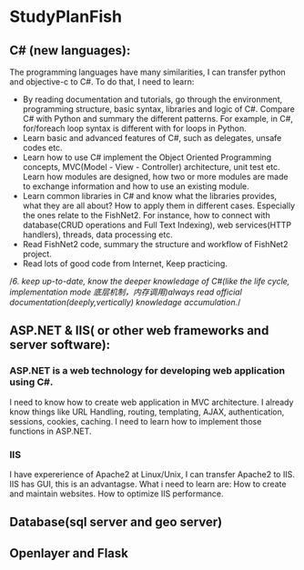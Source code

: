 # StudyPlanFish

## C# (new languages):
The programming languages have many similarities, I can transfer python and objective-c to C#. To do that, I need to learn:
* By reading documentation and tutorials, go through the environment, programming structure, basic syntax, libraries and logic of C#. Compare C# with Python and summary the different patterns. For example, in C#, for/foreach loop syntax is different with for loops in Python.
* Learn basic and advanced features of C#, such as delegates, unsafe codes etc.
* Learn how to use C# implement the Object Oriented Programming concepts, MVC(Model - View - Controller) architecture, unit test etc. Learn how modules are designed, how two or more modules are made to exchange information and how to use an existing module. 
* Learn common libraries in C# and know what the libraries provides, what they are all about? How to apply them in different cases. Especially the ones relate to the FishNet2. For instance, how to connect with database(CRUD operations and Full Text Indexing), web services(HTTP handlers), threads, data processing etc.
* Read FishNet2 code, summary the structure and workflow of FishNet2 project.
* Read lots of good code from Internet, Keep practicing.

/*6. keep up-to-date, know the deeper knowledage of C#(like the life cycle, implementation mode 底层机制，内存调用)always read official documentation(deeply,vertically) knowledage accumulation.*/

## ASP.NET & IIS( or other web frameworks and server software):
### ASP.NET is a web technology for developing web application using C#.
I need to know how to create web application in MVC architecture.
I already know things like URL Handling, routing, templating, AJAX, authentication, sessions, cookies, caching. I need to learn how to implement those functions in ASP.NET. 
### IIS
I have expererience of Apache2 at Linux/Unix, I can transfer Apache2 to IIS.
IIS has GUI, this is an advantagse. What i need to learn are:
How to create and maintain websites. 
How to optimize IIS performance.

## Database(sql server and geo server)
## Openlayer and Flask
